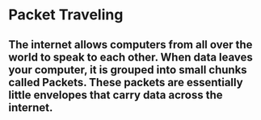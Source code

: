 # Packet Traveling

## The internet allows computers from all over the world to speak to each other. When data leaves your computer, it is grouped into small chunks called **Packets**. These packets are essentially **little envelopes that carry data across the internet**.
